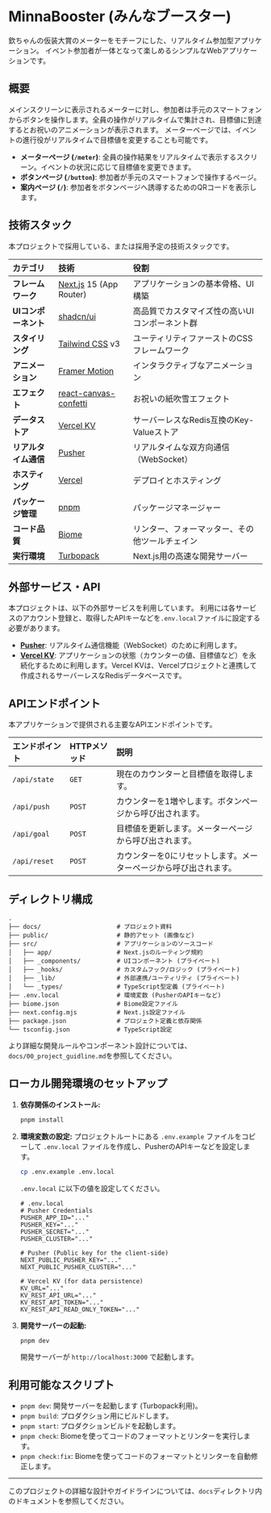 # MinnaBooster (みんなブースター)

欽ちゃんの仮装大賞のメーターをモチーフにした、リアルタイム参加型アプリケーション。
イベント参加者が一体となって楽しめるシンプルなWebアプリケーションです。

## 概要

メインスクリーンに表示されるメーターに対し、参加者は手元のスマートフォンからボタンを操作します。全員の操作がリアルタイムで集計され、目標値に到達するとお祝いのアニメーションが表示されます。
メーターページでは、イベントの進行役がリアルタイムで目標値を変更することも可能です。

- **メーターページ (`/meter`)**: 全員の操作結果をリアルタイムで表示するスクリーン。イベントの状況に応じて目標値を変更できます。
- **ボタンページ (`/button`)**: 参加者が手元のスマートフォンで操作するページ。
- **案内ページ (`/`)**: 参加者をボタンページへ誘導するためのQRコードを表示します。

## 技術スタック

本プロジェクトで採用している、または採用予定の技術スタックです。

| カテゴリ | 技術 | 役割 |
| :--- | :--- | :--- |
| **フレームワーク** | [Next.js](https://nextjs.org/) 15 (App Router) | アプリケーションの基本骨格、UI構築 |
| **UIコンポーネント** | [shadcn/ui](https://ui.shadcn.com/) | 高品質でカスタマイズ性の高いUIコンポーネント群 |
| **スタイリング** | [Tailwind CSS](https://tailwindcss.com/) v3 | ユーティリティファーストのCSSフレームワーク |
| **アニメーション** | [Framer Motion](https://www.framer.com/motion/) | インタラクティブなアニメーション |
| **エフェクト** | [react-canvas-confetti](https://github.com/catdad/canvas-confetti) | お祝いの紙吹雪エフェクト |
| **データストア** | [Vercel KV](https://vercel.com/docs/storage/vercel-kv) | サーバーレスなRedis互換のKey-Valueストア |
| **リアルタイム通信** | [Pusher](https://pusher.com/) | リアルタイムな双方向通信（WebSocket） |
| **ホスティング** | [Vercel](https://vercel.com/) | デプロイとホスティング |
| **パッケージ管理** | [pnpm](https://pnpm.io/) | パッケージマネージャー |
| **コード品質** | [Biome](https://biomejs.dev/) | リンター、フォーマッター、その他ツールチェイン |
| **実行環境** | [Turbopack](https://turbo.build/pack) | Next.js用の高速な開発サーバー |

## 外部サービス・API

本プロジェクトは、以下の外部サービスを利用しています。
利用には各サービスのアカウント登録と、取得したAPIキーなどを`.env.local`ファイルに設定する必要があります。

- **[Pusher](https://pusher.com/)**: リアルタイム通信機能（WebSocket）のために利用します。
- **[Vercel KV](https://vercel.com/docs/storage/vercel-kv)**: アプリケーションの状態（カウンターの値、目標値など）を永続化するために利用します。Vercel KVは、Vercelプロジェクトと連携して作成されるサーバーレスなRedisデータベースです。

## APIエンドポイント

本アプリケーションで提供される主要なAPIエンドポイントです。

| エンドポイント | HTTPメソッド | 説明 |
| :--- | :--- | :--- |
| `/api/state` | `GET` | 現在のカウンターと目標値を取得します。 |
| `/api/push` | `POST` | カウンターを1増やします。ボタンページから呼び出されます。 |
| `/api/goal` | `POST` | 目標値を更新します。メーターページから呼び出されます。 |
| `/api/reset` | `POST` | カウンターを0にリセットします。メーターページから呼び出されます。 |

## ディレクトリ構成

```
.
├── docs/                     # プロジェクト資料
├── public/                   # 静的アセット (画像など)
├── src/                      # アプリケーションのソースコード
│   ├── app/                  # Next.jsのルーティング規約
│   ├── _components/          # UIコンポーネント (プライベート)
│   ├── _hooks/               # カスタムフック/ロジック (プライベート)
│   ├── _lib/                 # 外部連携/ユーティリティ (プライベート)
│   └── _types/               # TypeScript型定義 (プライベート)
├── .env.local                # 環境変数 (PusherのAPIキーなど)
├── biome.json                # Biome設定ファイル
├── next.config.mjs           # Next.js設定ファイル
├── package.json              # プロジェクト定義と依存関係
└── tsconfig.json             # TypeScript設定
```

より詳細な開発ルールやコンポーネント設計については、`docs/00_project_guidline.md`を参照してください。

## ローカル開発環境のセットアップ

1. **依存関係のインストール:**
   ```bash
   pnpm install
   ```

2. **環境変数の設定:**
   プロジェクトルートにある `.env.example` ファイルをコピーして `.env.local` ファイルを作成し、PusherのAPIキーなどを設定します。
   ```bash
   cp .env.example .env.local
   ```
   `.env.local` に以下の値を設定してください。
   ```
   # .env.local
   # Pusher Credentials
   PUSHER_APP_ID="..."
   PUSHER_KEY="..."
   PUSHER_SECRET="..."
   PUSHER_CLUSTER="..."

   # Pusher (Public key for the client-side)
   NEXT_PUBLIC_PUSHER_KEY="..."
   NEXT_PUBLIC_PUSHER_CLUSTER="..."

   # Vercel KV (for data persistence)
   KV_URL="..."
   KV_REST_API_URL="..."
   KV_REST_API_TOKEN="..."
   KV_REST_API_READ_ONLY_TOKEN="..."
   ```

3. **開発サーバーの起動:**
   ```bash
   pnpm dev
   ```
   開発サーバーが `http://localhost:3000` で起動します。

## 利用可能なスクリプト

- `pnpm dev`: 開発サーバーを起動します (Turbopack利用)。
- `pnpm build`: プロダクション用にビルドします。
- `pnpm start`: プロダクションビルドを起動します。
- `pnpm check`: Biomeを使ってコードのフォーマットとリンターを実行します。
- `pnpm check:fix`: Biomeを使ってコードのフォーマットとリンターを自動修正します。

---
このプロジェクトの詳細な設計やガイドラインについては、`docs`ディレクトリ内のドキュメントを参照してください。 